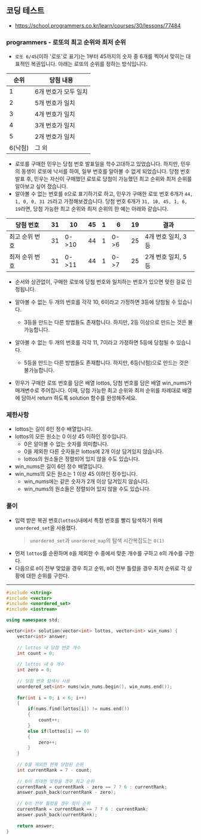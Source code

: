 ## 코딩 테스트
- https://school.programmers.co.kr/learn/courses/30/lessons/77484

### programmers - 로또의 최고 순위와 최저 순위

- `로또 6/45`(이하 '로또'로 표기)는 1부터 45까지의 숫자 중 6개를 찍어서 맞히는 대표적인 복권입니다. 아래는 로또의 순위를 정하는 방식입니다.

|순위|당첨 내용|
|-|-|
|1|6개 번호가 모두 일치|
|2|5개 번호가 일치|
|3|4개 번호가 일치|
|4|3개 번호가 일치|
|5|2개 번호가 일치|
|6(낙첨)|그 외|

- 로또를 구매한 민우는 당첨 번호 발표일을 학수고대하고 있었습니다. 하지만, 민우의 동생이 로또에 낙서를 하여, 일부 번호를 알아볼 수 없게 되었습니다. 당첨 번호 발표 후, 민우는 자신이 구매했던 로또로 당첨이 가능했던 최고 순위와 최저 순위를 알아보고 싶어 졌습니다.
- 알아볼 수 없는 번호를 `0`으로 표기하기로 하고, 민우가 구매한 로또 번호 6개가 `44, 1, 0, 0, 31 25`라고 가정해보겠습니다. 당첨 번호 6개가 `31, 10, 45, 1, 6, 19`라면, 당첨 가능한 최고 순위와 최저 순위의 한 예는 아래와 같습니다.

|당첨 번호|31|10|45|1|6|19|결과|
|-|-|-|-|-|-|-|-|
|최고 순위 번호|31|0->10|44|1|0->6|25|4개 번호 일치, 3등|
|최저 순위 번호|31|0->11|44|1|0->7|25|2개 번호 일치, 5등|

  - 순서와 상관없이, 구매한 로또에 당첨 번호와 일치하는 번호가 있으면 맞힌 걸로 인정됩니다.
  - 알아볼 수 없는 두 개의 번호를 각각 10, 6이라고 가정하면 3등에 당첨될 수 있습니다.
    - 3등을 만드는 다른 방법들도 존재합니다. 하지만, 2등 이상으로 만드는 것은 불가능합니다.
  - 알아볼 수 없는 두 개의 번호를 각각 11, 7이라고 가정하면 5등에 당첨될 수 있습니다.
    - 5등을 만드는 다른 방법들도 존재합니다. 하지만, 6등(낙첨)으로 만드는 것은 불가능합니다.

- 민우가 구매한 로또 번호를 담은 배열 lottos, 당첨 번호를 담은 배열 win_nums가 매개변수로 주어집니다. 이때, 당첨 가능한 최고 순위와 최저 순위를 차례대로 배열에 담아서 return 하도록 solution 함수를 완성해주세요.

### 제한사항
- lottos는 길이 6인 정수 배열입니다.
- lottos의 모든 원소는 0 이상 45 이하인 정수입니다.
  - 0은 알아볼 수 없는 숫자를 의미합니다.
  - 0을 제외한 다른 숫자들은 lottos에 2개 이상 담겨있지 않습니다.
  - lottos의 원소들은 정렬되어 있지 않을 수도 있습니다.
- win_nums은 길이 6인 정수 배열입니다.
- win_nums의 모든 원소는 1 이상 45 이하인 정수입니다.
  - win_nums에는 같은 숫자가 2개 이상 담겨있지 않습니다.
  - win_nums의 원소들은 정렬되어 있지 않을 수도 있습니다.

### 풀이
- 입력 받은 복권 번호(`lottos`)내에서 특정 번호를 빨리 탐색하기 위해 `unordered_set`을 사용했다.
  > `unordered_set`과 `unordered_map`의 탐색 시간복잡도는 `O(1)`
- 먼저 `lottos`를 순환하며 `0`을 제외한 수 중에서 맞춘 개수를 구하고 `0`의 개수를 구한다.
- 다음으로 `0`이 전부 맞았을 경우 최고 순위, `0`이 전부 틀렸을 경우 최저 순위로 각 상황에 대한 순위를 구한다.

***
```c++
#include <string>
#include <vector>
#include <unordered_set>
#include <iostream>

using namespace std;

vector<int> solution(vector<int> lottos, vector<int> win_nums) {
    vector<int> answer;
    
    // lottos 내 당첨 번호 개수
    int count = 0;
    
    // lottos 내 0 개수
    int zero = 0;
    
    // 당첨 번호 탐색시 사용
    unordered_set<int> nums(win_nums.begin(), win_nums.end());
    
    for(int i = 0; i < 6; i++)
    {
        if(nums.find(lottos[i]) != nums.end())
        {
            count++;
        }
        else if(lottos[i] == 0)
        {
            zero++;
        }
    }
    
    // 0을 제외한 현재 당첨된 순위
    int currentRank = 7 - count;
    
    // 0이 최대한 맞췄을 경우 최고 순위
    currentRank = currentRank - zero == 7 ? 6 : currentRank;
    answer.push_back(currentRank - zero);
    
    // 0이 전부 틀렸을 경우 최저 순위
    currentRank = currentRank == 7 ? 6 : currentRank;
    answer.push_back(currentRank);
    
    return answer;
}
```
